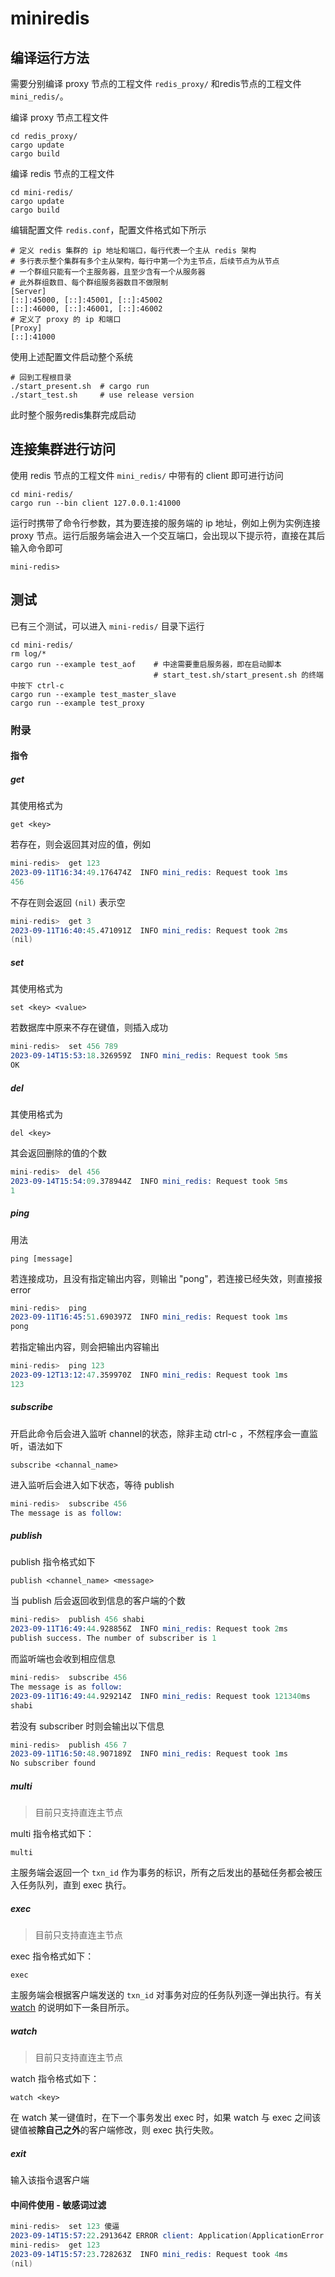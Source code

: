 # miniredis

## 编译运行方法

需要分别编译 proxy 节点的工程文件 `redis_proxy/` 和redis节点的工程文件 `mini_redis/`。

编译 proxy 节点工程文件

```shell
cd redis_proxy/
cargo update
cargo build
```

编译 redis 节点的工程文件

```shell
cd mini-redis/
cargo update
cargo build
```

编辑配置文件 `redis.conf`，配置文件格式如下所示

```shell
# 定义 redis 集群的 ip 地址和端口，每行代表一个主从 redis 架构
# 多行表示整个集群有多个主从架构，每行中第一个为主节点，后续节点为从节点
# 一个群组只能有一个主服务器，且至少含有一个从服务器
# 此外群组数目、每个群组服务器数目不做限制
[Server]
[::]:45000, [::]:45001, [::]:45002
[::]:46000, [::]:46001, [::]:46002
# 定义了 proxy 的 ip 和端口
[Proxy]
[::]:41000
```

使用上述配置文件启动整个系统

```shell
# 回到工程根目录
./start_present.sh  # cargo run
./start_test.sh     # use release version
```

此时整个服务redis集群完成启动

## 连接集群进行访问

使用 redis 节点的工程文件 `mini_redis/` 中带有的 client 即可进行访问

```shell
cd mini-redis/
cargo run --bin client 127.0.0.1:41000
```

运行时携带了命令行参数，其为要连接的服务端的 ip 地址，例如上例为实例连接 proxy 节点。运行后服务端会进入一个交互端口，会出现以下提示符，直接在其后输入命令即可
```
mini-redis> 
```

## 测试

已有三个测试，可以进入 `mini-redis/` 目录下运行

```shell
cd mini-redis/
rm log/*
cargo run --example test_aof    # 中途需要重启服务器，即在启动脚本
                                # start_test.sh/start_present.sh 的终端中按下 ctrl-c
cargo run --example test_master_slave
cargo run --example test_proxy
```

### 附录

#### 指令

##### get

其使用格式为
```
get <key>
```

若存在，则会返回其对应的值，例如
```s
mini-redis>  get 123
2023-09-11T16:34:49.176474Z  INFO mini_redis: Request took 1ms
456
```

不存在则会返回 `(nil)` 表示空

```s
mini-redis>  get 3
2023-09-11T16:40:45.471091Z  INFO mini_redis: Request took 2ms
(nil)
```

##### set

其使用格式为
```
set <key> <value>
```

若数据库中原来不存在键值，则插入成功
```s
mini-redis>  set 456 789
2023-09-14T15:53:18.326959Z  INFO mini_redis: Request took 5ms
OK
```

##### del

其使用格式为
```
del <key>
```

其会返回删除的值的个数
```s
mini-redis>  del 456
2023-09-14T15:54:09.378944Z  INFO mini_redis: Request took 5ms
1
```

##### ping

用法
```
ping [message]
```

若连接成功，且没有指定输出内容，则输出 "pong"，若连接已经失效，则直接报 error
```s
mini-redis>  ping    
2023-09-11T16:45:51.690397Z  INFO mini_redis: Request took 1ms
pong
```

若指定输出内容，则会把输出内容输出
```s
mini-redis>  ping 123
2023-09-12T13:12:47.359970Z  INFO mini_redis: Request took 1ms
123
```

##### subscribe

开启此命令后会进入监听 channel的状态，除非主动 ctrl-c ，不然程序会一直监听，语法如下
```
subscribe <channal_name>
```

进入监听后会进入如下状态，等待 publish
```s
mini-redis>  subscribe 456
The message is as follow: 

```

##### publish

publish 指令格式如下
```
publish <channel_name> <message>
```

当 publish 后会返回收到信息的客户端的个数
```s
mini-redis>  publish 456 shabi
2023-09-11T16:49:44.928856Z  INFO mini_redis: Request took 2ms
publish success. The number of subscriber is 1
```

而监听端也会收到相应信息
```s
mini-redis>  subscribe 456
The message is as follow: 
2023-09-11T16:49:44.929214Z  INFO mini_redis: Request took 121340ms
shabi

```

若没有 subscriber 时则会输出以下信息
```s
mini-redis>  publish 456 7
2023-09-11T16:50:48.907189Z  INFO mini_redis: Request took 1ms
No subscriber found
```

##### multi

> 目前只支持直连主节点

multi 指令格式如下：

``` shell
multi
```

主服务端会返回一个 `txn_id` 作为事务的标识，所有之后发出的基础任务都会被压入任务队列，直到 exec 执行。

##### exec

> 目前只支持直连主节点

exec 指令格式如下：

``` shell
exec
```

主服务端会根据客户端发送的 `txn_id` 对事务对应的任务队列逐一弹出执行。有关 [watch](#watch) 的说明如下一条目所示。

##### watch

> 目前只支持直连主节点

watch 指令格式如下：

``` shell
watch <key>
```

在 watch 某一键值时，在下一个事务发出 exec 时，如果 watch 与 exec 之间该键值被**除自己之外**的客户端修改，则 exec 执行失败。

##### exit

输入该指令退客户端

#### 中间件使用 - 敏感词过滤

```s
mini-redis>  set 123 傻逼
2023-09-14T15:57:22.291364Z ERROR client: Application(ApplicationError { kind: ApplicationErrorKind(0), message: "命令中有敏感词'傻逼'" })
mini-redis>  get 123
2023-09-14T15:57:23.728263Z  INFO mini_redis: Request took 4ms
(nil)
```
